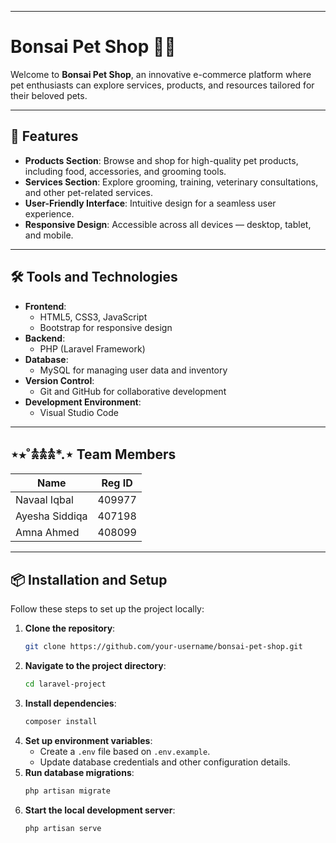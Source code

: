 
---

# Bonsai Pet Shop 🌱🐾

Welcome to **Bonsai Pet Shop**, an innovative e-commerce platform where pet enthusiasts can explore services, products, and resources tailored for their beloved pets.

---

## 🚀 Features

- **Products Section**: Browse and shop for high-quality pet products, including food, accessories, and grooming tools.
- **Services Section**: Explore grooming, training, veterinary consultations, and other pet-related services.
- **User-Friendly Interface**: Intuitive design for a seamless user experience.
- **Responsive Design**: Accessible across all devices — desktop, tablet, and mobile.
---

## 🛠️ Tools and Technologies

- **Frontend**:  
  - HTML5, CSS3, JavaScript  
  - Bootstrap for responsive design
- **Backend**:  
  - PHP (Laravel Framework)
- **Database**:  
  - MySQL for managing user data and inventory
- **Version Control**:  
  - Git and GitHub for collaborative development
- **Development Environment**:  
  - Visual Studio Code

---

## ⋆⭒˚𖠋𖠋𖠋*.⋆ Team Members

| **Name**             | **Reg ID**      |  
|----------------------|-----------------|  
| Navaal Iqbal         | 409977          |  
| Ayesha Siddiqa       | 407198          |  
| Amna Ahmed           | 408099          |  


---

## 📦 Installation and Setup

Follow these steps to set up the project locally:

1. **Clone the repository**:
   ```bash
   git clone https://github.com/your-username/bonsai-pet-shop.git
   ```
2. **Navigate to the project directory**:
   ```bash
   cd laravel-project
   ```
3. **Install dependencies**:
   ```bash
   composer install
   ```
4. **Set up environment variables**:
   - Create a `.env` file based on `.env.example`.
   - Update database credentials and other configuration details.
5. **Run database migrations**:
   ```bash
   php artisan migrate
   ```
6. **Start the local development server**:
   ```bash
   php artisan serve
   ```


